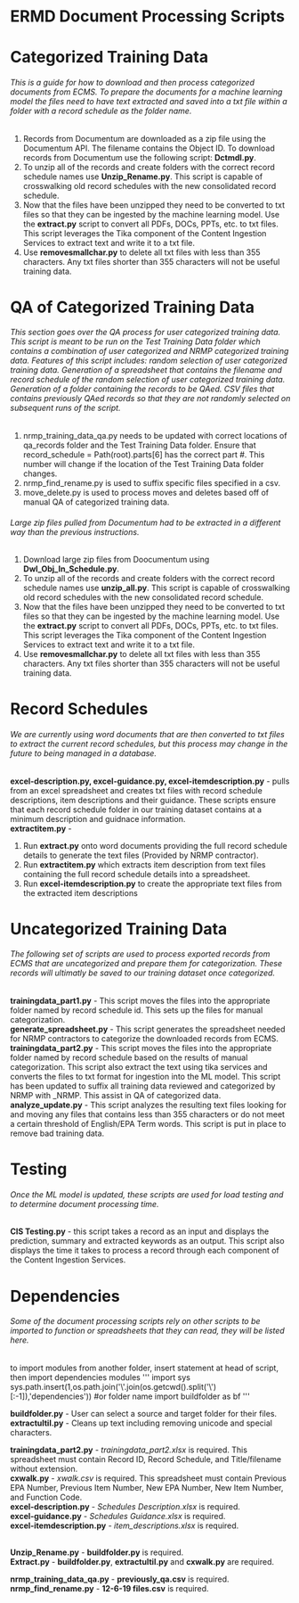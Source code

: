 # ERMD Document Processing Scripts

# Categorized Training Data
###### This is a guide for how to download and then process categorized documents from ECMS. To prepare the documents for a machine learning model the files need to have text extracted and saved into a txt file within a folder with a record schedule as the folder name.

1. Records from Documentum are downloaded as a zip file using the Documentum API. The filename contains the Object ID. To download records from Documentum use the following script: **Dctmdl.py**.
2. To unzip all of the records and create folders with the correct record schedule names use **Unzip_Rename.py**. This script is capable of crosswalking old record schedules with the new consolidated record schedule.
3. Now that the files have been unzipped they need to be converted to txt files so that they can be ingested by the machine learning model. Use the **extract.py** script to convert all PDFs, DOCs, PPTs, etc. to txt files. This script leverages the Tika component of the Content Ingestion Services to extract text and write it to a txt file.
4. Use **removesmallchar.py** to delete all txt files with less than 355 characters. Any txt files shorter than 355 characters will not be useful training data.

# QA of Categorized Training Data
###### This section goes over the QA process for user categorized training data. This script is meant to be run on the Test Training Data folder which contains a combination of user categorized and NRMP categorized training data. Features of this script includes: random selection of user categorized training data. Generation of a spreadsheet that contains the filename and record schedule of the random selection of user categorized training data. Generation of a folder containing the records to be QAed. CSV files that contains previously QAed records so that they are not randomly selected on subsequent runs of the script.
1. nrmp_training_data_qa.py needs to be updated with correct locations of qa_records folder and the Test Training Data folder. Ensure that record_schedule = Path(root).parts[6] has the correct part #. This number will change if the location of the Test Training Data folder changes.
2. nrmp_find_rename.py is used to suffix specific files specified in a csv.<br />
3. move_delete.py is used to process moves and deletes based off of manual QA of categorized training data.

###### Large zip files pulled from Documentum had to be extracted in a different way than the previous instructions.
1. Download large zip files from Doocumentum using **Dwl_Obj_In_Schedule.py**.
2. To unzip all of the records and create folders with the correct record schedule names use **unzip_all.py**. This script is capable of crosswalking old record schedules with the new consolidated record schedule.
3. Now that the files have been unzipped they need to be converted to txt files so that they can be ingested by the machine learning model. Use the **extract.py** script to convert all PDFs, DOCs, PPTs, etc. to txt files. This script leverages the Tika component of the Content Ingestion Services to extract text and write it to a txt file.
4. Use **removesmallchar.py** to delete all txt files with less than 355 characters. Any txt files shorter than 355 characters will not be useful training data.

# Record Schedules
###### We are currently using word documents that are then converted to txt files to extract the current record schedules, but this process may change in the future to being managed in a database.
**excel-description.py, excel-guidance.py, excel-itemdescription.py** - pulls from an excel spreadsheet and creates txt files with record schedule descriptions, item descriptions and their guidance. These scripts ensure that each record schedule folder in our training dataset contains at a minimum description and guidnace information.<br />
**extractitem.py** - 
1) Run **extract.py** onto word documents providing the full record schedule details to generate the text files (Provided by NRMP contractor).
2) Run **extractitem.py** which extracts item description from text files containing the full record schedule details into a spreadsheet. 
3) Run **excel-itemdescription.py** to create the appropriate text files from the extracted item descriptions<br />

# Uncategorized Training Data
###### The following set of scripts are used to process exported records from ECMS that are uncategorized and prepare them for categorization. These records will ultimatly be saved to our training dataset once categorized.
**trainingdata_part1.py** - This script moves the files into the appropriate folder named by record schedule id. This sets up the files for manual categorization.<br />
**generate_spreadsheet.py** - This script generates the spreadsheet needed for NRMP contractors to categorize the downloaded records from ECMS.<br />
**trainingdata_part2.py** - This script moves the files into the appropriate folder named by record schedule based on the results of manual categorization. This script also extract the text using tika services and converts the files to txt format for ingestion into the ML model. This script has been updated to suffix all training data reviewed and categorized by NRMP with _NRMP. This assist in QA of categorized data.<br />
**analyze_update.py** - This script analyzes the resulting text files looking for and moving any files that contains less than 355 characters or do not meet a certain threshold of English/EPA Term words. This script is put in place to remove bad training data.

# Testing
###### Once the ML model is updated, these scripts are used for load testing and to determine document processing time.
**CIS Testing.py** - this script takes a record as an input and displays the prediction, summary and extracted keywords as an output. This script also displays the time it takes to process a record through each component of the Content Ingestion Services.<br />

# Dependencies
###### Some of the document processing scripts rely on other scripts to be imported to function or spreadsheets that they can read, they will be listed here.

to import modules from another folder, insert statement at head of script, then import dependencies modules
'''
import sys
sys.path.insert(1,os.path.join('\\'.join(os.getcwd().split('\\')[:-1]),'dependencies')) #or folder name
import buildfolder as bf
'''

**buildfolder.py** - User can select a source and target folder for their files.<br />
**extractultil.py** - Cleans up text including removing unicode and special characters.<br />

**trainingdata_part2.py** - *trainingdata_part2.xlsx* is required. This spreadsheet must contain Record ID, Record Schedule, and Title/filename without extension.<br />
**cxwalk.py** - *xwalk.csv* is required. This spreadsheet must contain Previous EPA Number,	Previous Item Number, New EPA Number, New Item Number, and	Function Code. <br />
**excel-description.py** - *Schedules Description.xlsx* is required. <br />
**excel-guidance.py** - *Schedules Guidance.xlsx* is required. <br />
**excel-itemdescription.py** - *item_descriptions.xlsx* is required. <br /><br />

**Unzip_Rename.py** - **buildfolder.py** is required. <br />
**Extract.py** - **buildfolder.py**, **extractultil.py** and **cxwalk.py** are required.

**nrmp_training_data_qa.py** - **previously_qa.csv** is required. <br />
**nrmp_find_rename.py** - **12-6-19 files.csv** is required.
